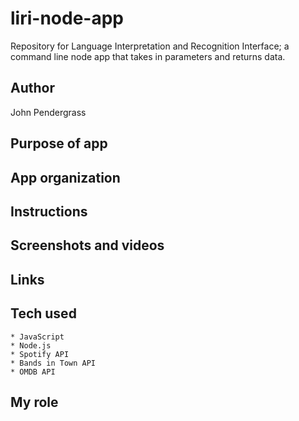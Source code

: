 # liri-node-app
Repository for Language Interpretation and Recognition Interface; a command line node app that takes in parameters and returns data.

## Author
John Pendergrass

## Purpose of app

## App organization

## Instructions

## Screenshots and videos

## Links

## Tech used
    * JavaScript
    * Node.js
    * Spotify API
    * Bands in Town API
    * OMDB API

## My role
